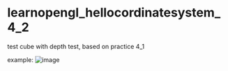 # learnopengl_hellocordinatesystem_4_2
test cube with depth test, based on practice 4_1

example:
![image](https://github.com/mrshen/learnopengl_hellocordinatesystem_4_2/raw/master/res_images/example.gif)
